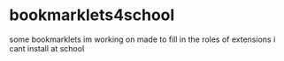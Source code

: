 # bookmarklets4school
some bookmarklets im working on made to fill in the roles of extensions i cant install at school

